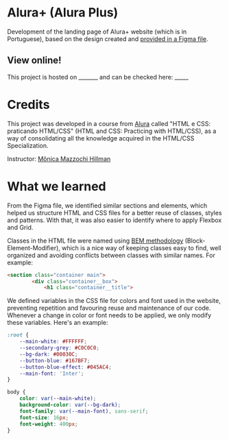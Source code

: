 # Alura+ (Alura Plus)

Development of the landing page of Alura+ website (which is in Portuguese), based on the design created and [provided in a Figma file](https://www.figma.com/file/tFDVyNuKhrT2G03k2dCstW/Alura-Plus---Layout?node-id=0%3A1). 

## View online!
This project is hosted on _______ and can be checked here: _____

# Credits

This project was developed in a course from [Alura](https://www.alura.com.br) called "HTML e CSS: praticando HTML/CSS" (HTML and CSS: Practicing with HTML/CSS), as a way of consolidating all the knowledge acquired in the HTML/CSS Specialization. 

Instructor: [Mônica Mazzochi Hillman](https://github.com/MonicaHillman)

# What we learned
From the Figma file, we identified similar sections and elements, which helped us structure HTML and CSS files for a better reuse of classes, styles and patterns. With that, it was also easier to identify where to apply Flexbox and Grid.

Classes in the HTML file were named using [BEM methodology](http://getbem.com/introduction/) (Block-Element-Modifier), which is a nice way of keeping classes easy to find, well organized and avoiding conflicts between classes with similar names. For example:

```html
<section class="container main">
        <div class="container__box">
            <h1 class="container__title">
```

We defined variables in the CSS file for colors and font used in the website, preventing repetition and favouring reuse and maintenance of our code. Whenever a change in color or font needs to be applied, we only modify these variables. Here's an example:

```css
:root {
    --main-white: #FFFFFF;
    --secondary-grey: #C0C0C0;
    --bg-dark: #00030C;
    --button-blue: #167BF7;
    --button-blue-effect: #045AC4;
    --main-font: 'Inter';
}

body {
    color: var(--main-white);
    background-color: var(--bg-dark);
    font-family: var(--main-font), sans-serif;
    font-size: 16px;
    font-weight: 400px;
}

```